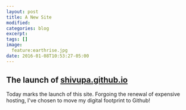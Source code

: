 ```yaml
---
layout: post
title: A New Site
modified:
categories: blog
excerpt:
tags: []
image:
  feature:earthrise.jpg
date: 2016-01-08T10:53:27-05:00
---
```


## The launch of [shivupa.github.io](shivupa.github.io)

Today marks the launch of this site. Forgoing the renewal of expensive hosting, I've chosen to move my digital footprint to Github!

